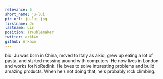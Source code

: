 ```yaml
---
relevance: 5
short_name: ju-lui
pic_url: ju-lui.jpg
firstname: Ju
lastname: Liu
position: Troublemaker
twitter: arkh4m
github: Arkham
---
```

bio: Ju was born in China, moved to Italy as a kid, grew up eating a lot of pasta, and started messing around with computers. He now lives in London and works for NoRedInk. He loves to solve interesting problems and build amazing products. When he's not doing that, he's probably rock climbing.
